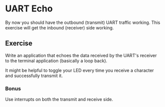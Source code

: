# UART Echo

By now you should have the outbound (transmit) UART traffic working. This
exercise will get the inbound (receiver) side working.

## Exercise

Write an application that echoes the data received by the UART's receiver to 
the terminal application (basically a loop back).

It might be helpful to toggle your LED every time you receive a character and
successfully transmit it.

### Bonus

Use interrupts on both the transmit and receive side.
